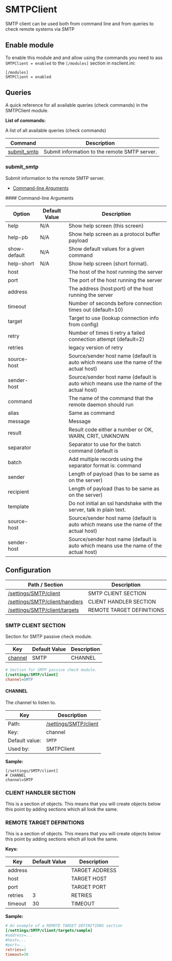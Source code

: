# SMTPClient

SMTP client can be used both from command line and from queries to check remote systems via SMTP



## Enable module

To enable this module and and allow using the commands you need to ass `SMTPClient = enabled` to the `[/modules]` section in nsclient.ini:

```
[/modules]
SMTPClient = enabled
```


## Queries

A quick reference for all available queries (check commands) in the SMTPClient module.

**List of commands:**

A list of all available queries (check commands)

| Command                     | Description                                   |
|-----------------------------|-----------------------------------------------|
| [submit_smtp](#submit_smtp) | Submit information to the remote SMTP server. |




### submit_smtp

Submit information to the remote SMTP server.


* [Command-line Arguments](#submit_smtp_options)





<a name="submit_smtp_help"/>
<a name="submit_smtp_help-pb"/>
<a name="submit_smtp_show-default"/>
<a name="submit_smtp_help-short"/>
<a name="submit_smtp_host"/>
<a name="submit_smtp_port"/>
<a name="submit_smtp_address"/>
<a name="submit_smtp_timeout"/>
<a name="submit_smtp_target"/>
<a name="submit_smtp_retry"/>
<a name="submit_smtp_retries"/>
<a name="submit_smtp_source-host"/>
<a name="submit_smtp_sender-host"/>
<a name="submit_smtp_command"/>
<a name="submit_smtp_alias"/>
<a name="submit_smtp_message"/>
<a name="submit_smtp_result"/>
<a name="submit_smtp_separator"/>
<a name="submit_smtp_batch"/>
<a name="submit_smtp_sender"/>
<a name="submit_smtp_recipient"/>
<a name="submit_smtp_template"/>
<a name="submit_smtp_source-host"/>
<a name="submit_smtp_sender-host"/>
<a name="submit_smtp_options"/>
#### Command-line Arguments


| Option       | Default Value | Description                                                                           |
|--------------|---------------|---------------------------------------------------------------------------------------|
| help         | N/A           | Show help screen (this screen)                                                        |
| help-pb      | N/A           | Show help screen as a protocol buffer payload                                         |
| show-default | N/A           | Show default values for a given command                                               |
| help-short   | N/A           | Show help screen (short format).                                                      |
| host         |               | The host of the host running the server                                               |
| port         |               | The port of the host running the server                                               |
| address      |               | The address (host:port) of the host running the server                                |
| timeout      |               | Number of seconds before connection times out (default=10)                            |
| target       |               | Target to use (lookup connection info from config)                                    |
| retry        |               | Number of times ti retry a failed connection attempt (default=2)                      |
| retries      |               | legacy version of retry                                                               |
| source-host  |               | Source/sender host name (default is auto which means use the name of the actual host) |
| sender-host  |               | Source/sender host name (default is auto which means use the name of the actual host) |
| command      |               | The name of the command that the remote daemon should run                             |
| alias        |               | Same as command                                                                       |
| message      |               | Message                                                                               |
| result       |               | Result code either a number or OK, WARN, CRIT, UNKNOWN                                |
| separator    |               | Separator to use for the batch command (default is |)                                 |
| batch        |               | Add multiple records using the separator format is: command|result|message            |
| sender       |               | Length of payload (has to be same as on the server)                                   |
| recipient    |               | Length of payload (has to be same as on the server)                                   |
| template     |               | Do not initial an ssl handshake with the server, talk in plain text.                  |
| source-host  |               | Source/sender host name (default is auto which means use the name of the actual host) |
| sender-host  |               | Source/sender host name (default is auto which means use the name of the actual host) |






## Configuration



| Path / Section                                              | Description               |
|-------------------------------------------------------------|---------------------------|
| [/settings/SMTP/client](#smtp-client-section)               | SMTP CLIENT SECTION       |
| [/settings/SMTP/client/handlers](#client-handler-section)   | CLIENT HANDLER SECTION    |
| [/settings/SMTP/client/targets](#remote-target-definitions) | REMOTE TARGET DEFINITIONS |



### SMTP CLIENT SECTION <a id="/settings/SMTP/client"/>

Section for SMTP passive check module.




| Key                 | Default Value | Description |
|---------------------|---------------|-------------|
| [channel](#channel) | SMTP          | CHANNEL     |



```ini
# Section for SMTP passive check module.
[/settings/SMTP/client]
channel=SMTP

```





#### CHANNEL <a id="/settings/SMTP/client/channel"></a>

The channel to listen to.





| Key            | Description                                     |
|----------------|-------------------------------------------------|
| Path:          | [/settings/SMTP/client](#/settings/SMTP/client) |
| Key:           | channel                                         |
| Default value: | `SMTP`                                          |
| Used by:       | SMTPClient                                      |


**Sample:**

```
[/settings/SMTP/client]
# CHANNEL
channel=SMTP
```


### CLIENT HANDLER SECTION <a id="/settings/SMTP/client/handlers"/>




This is a section of objects. This means that you will create objects below this point by adding sections which all look the same.






### REMOTE TARGET DEFINITIONS <a id="/settings/SMTP/client/targets"/>




This is a section of objects. This means that you will create objects below this point by adding sections which all look the same.


**Keys:**


| Key     | Default Value | Description    |
|---------|---------------|----------------|
| address |               | TARGET ADDRESS |
| host    |               | TARGET HOST    |
| port    |               | TARGET PORT    |
| retries | 3             | RETRIES        |
| timeout | 30            | TIMEOUT        |


**Sample:**

```ini
# An example of a REMOTE TARGET DEFINITIONS section
[/settings/SMTP/client/targets/sample]
#address=...
#host=...
#port=...
retries=3
timeout=30

```






